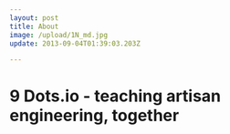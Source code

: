 ```yaml
---
layout: post
title: About
image: /upload/1N_md.jpg
update: 2013-09-04T01:39:03.203Z

---
```


# 9 Dots.io - teaching artisan engineering, together
